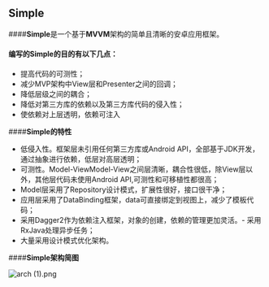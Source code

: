 **Simple**
----------
####**Simple**是一个基于**MVVM**架构的简单且清晰的安卓应用框架。
#### 编写的Simple的目的有以下几点：

- 提高代码的可测性；
- 减少MVP架构中View层和Presenter之间的回调；
- 降低层级之间的耦合；
- 降低对第三方库的依赖以及第三方库代码的侵入性；
- 使依赖对上层透明，依赖可注入

####**Simple的特性**
- 低侵入性。框架层未引用任何第三方库或Android API，全部基于JDK开发，通过抽象进行依赖，低层对高层透明；
- 可测性。Model-ViewModel-View之间层清晰，耦合性很低，除View层以外，其他层代码未使用Android API,可测性和可移植性都很高；
- Model层采用了Repository设计模式，扩展性很好，接口很干净；
- 应用层采用了DataBinding框架，data可直接绑定到视图上，减少了模板代码；
- 采用Dagger2作为依赖注入框架，对象的创建，依赖的管理更加灵活。- 采用RxJava处理异步任务；
- 大量采用设计模式优化架构。

####**Simple架构简图**

![arch (1).png](http://upload-images.jianshu.io/upload_images/1763559-4fcb4e0fb20a8b37.png?imageMogr2/auto-orient/strip%7CimageView2/2/w/1240)